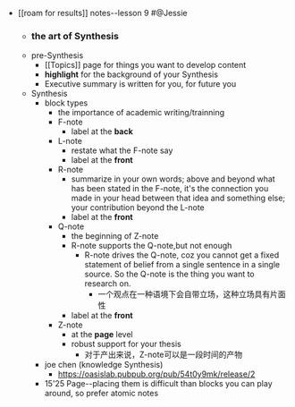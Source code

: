 - [[roam for results]] notes--lesson 9 #@Jessie
    - ### the art of Synthesis
    - pre-Synthesis
        - [[Topics]] page for things you want to develop content
        - **highlight** for the background of your Synthesis
        - Executive summary is written for you, for future you
    - Synthesis
        - block types
            - the importance of academic writing/trainning
            - F-note
                - label at the **back**
            - L-note
                - restate what the F-note say
                - label at the **front**
            - R-note
                - summarize in your own words; above and beyond what has been stated in the F-note, it's the connection you made in your head between that idea and something else; your contribution beyond the L-note
                - label at the **front**
            - Q-note
                - the beginning of Z-note
                - R-note supports the Q-note,but not enough
                    - R-note drives the Q-note, coz you cannot get a fixed statement of belief from a single sentence in a single source. So the Q-note is the thing you want to research on.
                        - 一个观点在一种语境下会自带立场，这种立场具有片面性
                - label at the **front**
            - Z-note
                - at the **page** level
                - robust support for your thesis
                    - 对于产出来说，Z-note可以是一段时间的产物
        - joe chen (knowledge Synthesis)
            - https://oasislab.pubpub.org/pub/54t0y9mk/release/2
        - 15'25 Page--placing them is difficult than blocks you can play around, so prefer atomic notes
